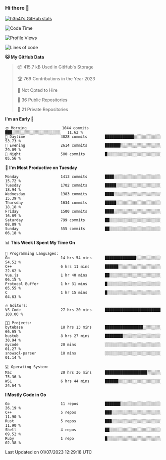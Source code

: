 ### Hi there 👋

[![h3n4l's GitHub stats](https://github-readme-stats.vercel.app/api?username=h3n4l&count_private=true&show_icons=true&theme=radical)](https://github.com/h3n4l/github-readme-stats)

<!--START_SECTION:waka-->
![Code Time](http://img.shields.io/badge/Code%20Time-1%2C369%20hrs%2051%20mins-blue)

![Profile Views](http://img.shields.io/badge/Profile%20Views-1-blue)

![Lines of code](https://img.shields.io/badge/From%20Hello%20World%20I%27ve%20Written-2.0%20million%20lines%20of%20code-blue)

**🐱 My GitHub Data** 

> 📦 415.7 kB Used in GitHub's Storage 
 > 
> 🏆 769 Contributions in the Year 2023
 > 
> 🚫 Not Opted to Hire
 > 
> 📜 36 Public Repositories 
 > 
> 🔑 21 Private Repositories 
 > 
**I'm an Early 🐤** 

```text
🌞 Morning                1044 commits        ███░░░░░░░░░░░░░░░░░░░░░░   11.62 % 
🌆 Daytime                4828 commits        █████████████░░░░░░░░░░░░   53.73 % 
🌃 Evening                2614 commits        ███████░░░░░░░░░░░░░░░░░░   29.09 % 
🌙 Night                  500 commits         █░░░░░░░░░░░░░░░░░░░░░░░░   05.56 % 
```
📅 **I'm Most Productive on Tuesday** 

```text
Monday                   1413 commits        ████░░░░░░░░░░░░░░░░░░░░░   15.72 % 
Tuesday                  1702 commits        █████░░░░░░░░░░░░░░░░░░░░   18.94 % 
Wednesday                1383 commits        ████░░░░░░░░░░░░░░░░░░░░░   15.39 % 
Thursday                 1634 commits        █████░░░░░░░░░░░░░░░░░░░░   18.18 % 
Friday                   1500 commits        ████░░░░░░░░░░░░░░░░░░░░░   16.69 % 
Saturday                 799 commits         ██░░░░░░░░░░░░░░░░░░░░░░░   08.89 % 
Sunday                   555 commits         ██░░░░░░░░░░░░░░░░░░░░░░░   06.18 % 
```


📊 **This Week I Spent My Time On** 

```text
💬 Programming Languages: 
Go                       14 hrs 54 mins      ██████████████░░░░░░░░░░░   54.52 % 
C++                      6 hrs 11 mins       ██████░░░░░░░░░░░░░░░░░░░   22.62 % 
Vue.js                   1 hr 40 mins        ██░░░░░░░░░░░░░░░░░░░░░░░   06.15 % 
Protocol Buffer          1 hr 31 mins        █░░░░░░░░░░░░░░░░░░░░░░░░   05.55 % 
C                        1 hr 15 mins        █░░░░░░░░░░░░░░░░░░░░░░░░   04.63 % 

🔥 Editors: 
VS Code                  27 hrs 20 mins      █████████████████████████   100.00 % 

🐱‍💻 Projects: 
bytebase                 18 hrs 13 mins      █████████████████░░░░░░░░   66.65 % 
bustub                   8 hrs 27 mins       ████████░░░░░░░░░░░░░░░░░   30.94 % 
mycode                   20 mins             ░░░░░░░░░░░░░░░░░░░░░░░░░   01.27 % 
snowsql-parser           18 mins             ░░░░░░░░░░░░░░░░░░░░░░░░░   01.14 % 

💻 Operating System: 
Mac                      20 hrs 36 mins      ███████████████████░░░░░░   75.36 % 
WSL                      6 hrs 44 mins       ██████░░░░░░░░░░░░░░░░░░░   24.64 % 
```

**I Mostly Code in Go** 

```text
Go                       11 repos            ███████░░░░░░░░░░░░░░░░░░   26.19 % 
C++                      5 repos             ███░░░░░░░░░░░░░░░░░░░░░░   11.90 % 
Rust                     5 repos             ███░░░░░░░░░░░░░░░░░░░░░░   11.90 % 
Shell                    4 repos             ██░░░░░░░░░░░░░░░░░░░░░░░   09.52 % 
Ruby                     1 repo              █░░░░░░░░░░░░░░░░░░░░░░░░   02.38 % 
```




 Last Updated on 01/07/2023 12:29:18 UTC
<!--END_SECTION:waka-->

